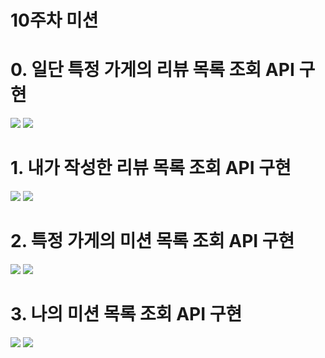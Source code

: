 # 10주차 미션

# 0. 일단 특정 가게의 리뷰 목록 조회 API 구현

![](1.png)
![](1-1.png)

# 1. 내가 작성한 리뷰 목록 조회 API 구현

![](2.png)
![](2-1.png)

# 2. 특정 가게의 미션 목록 조회 API 구현

![](3.png)
![](3-1.png)

# 3. 나의 미션 목록 조회 API 구현

![](4.png)
![](4-1.png)
